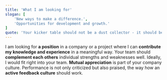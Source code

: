 ```yaml
---
title: 'What I am looking for'
slogan: [
    'New ways to make a difference.', 
    'Opportunities for development and growth.'
]
quote: 'Your kicker table should not be a dust collector - it should be actively used by your team!'
---
```

I am looking for **a position** in a company or a project where I can **contribute my knowledge and experience** in a meaningful way. Your team should **complement each others** individual strengths and weaknesses well. Ideally, I would fit right into your team. **Mutual appreciation** is part of your company culture. Performance is not only criticized but also praised, the way how an **active feedback culture** should work.
